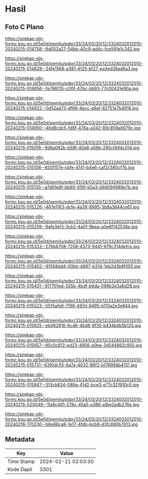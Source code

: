 # Hasil

## Foto C Plano

https://sirekap-obj-formc.kpu.go.id/5e0d/pemilu/pdpr/33/24/03/20/12/3324032012010-20240215-014758--9d052a27-54bb-40c9-ad4c-fce591e1c342.jpg

https://sirekap-obj-formc.kpu.go.id/5e0d/pemilu/pdpr/33/24/03/20/12/3324032012010-20240215-014828--24fe1568-a381-4125-bf27-ea3ed38ad6a3.jpg

https://sirekap-obj-formc.kpu.go.id/5e0d/pemilu/pdpr/33/24/03/20/12/3324032012010-20240215-014856--fa766f35-c00f-47bc-bb93-77c00431e90a.jpg

https://sirekap-obj-formc.kpu.go.id/5e0d/pemilu/pdpr/33/24/03/20/12/3324032012010-20240215-014922--0d52ad73-df66-4ecc-a9a1-82751e7b4916.jpg

https://sirekap-obj-formc.kpu.go.id/5e0d/pemilu/pdpr/33/24/03/20/12/3324032012010-20240215-014950--46d8cdc5-fd6f-476a-a342-89c859a6679c.jpg

https://sirekap-obj-formc.kpu.go.id/5e0d/pemilu/pdpr/33/24/03/20/12/3324032012010-20240215-015016--9d8a082b-b59f-40e8-a58b-290cf494c014.jpg

https://sirekap-obj-formc.kpu.go.id/5e0d/pemilu/pdpr/33/24/03/20/12/3324032012010-20240215-015108--655f157e-cbfe-4141-b4e6-caf2c580cf7b.jpg

https://sirekap-obj-formc.kpu.go.id/5e0d/pemilu/pdpr/33/24/03/20/12/3324032012010-20240215-015135--a7d91e8f-bb80-416f-b5a3-b9d094989e7b.jpg

https://sirekap-obj-formc.kpu.go.id/5e0d/pemilu/pdpr/33/24/03/20/12/3324032012010-20240215-015226--487e1163-dcfe-4a39-8995-3b8a3844ce61.jpg

https://sirekap-obj-formc.kpu.go.id/5e0d/pemilu/pdpr/33/24/03/20/12/3324032012010-20240215-015259--9afe3ef3-3cb2-4a01-9bea-a0e6f142538e.jpg

https://sirekap-obj-formc.kpu.go.id/5e0d/pemilu/pdpr/33/24/03/20/12/3324032012010-20240215-015333--276b8708-7258-4373-9441-979c314defce.jpg

https://sirekap-obj-formc.kpu.go.id/5e0d/pemilu/pdpr/33/24/03/20/12/3324032012010-20240215-015402--91558dd4-00bb-4867-b314-1eb2d3b8f055.jpg

https://sirekap-obj-formc.kpu.go.id/5e0d/pemilu/pdpr/33/24/03/20/12/3324032012010-20240215-015431--917701ed-335b-4bdf-b6da-099b2e3a6d28.jpg

https://sirekap-obj-formc.kpu.go.id/5e0d/pemilu/pdpr/33/24/03/20/12/3324032012010-20240215-015523--5515afe8-7196-497d-9495-b110a2e3e844.jpg

https://sirekap-obj-formc.kpu.go.id/5e0d/pemilu/pdpr/33/24/03/20/12/3324032012010-20240215-015625--eb062916-6cd6-4bd8-8f35-b434bdb5b125.jpg

https://sirekap-obj-formc.kpu.go.id/5e0d/pemilu/pdpr/33/24/03/20/12/3324032012010-20240215-015657--95c0c812-ed23-4956-a0be-3d544862c955.jpg

https://sirekap-obj-formc.kpu.go.id/5e0d/pemilu/pdpr/33/24/03/20/12/3324032012010-20240215-015731--63f0dc55-8a7a-4032-86f2-b176988b4131.jpg

https://sirekap-obj-formc.kpu.go.id/5e0d/pemilu/pdpr/33/24/03/20/12/3324032012010-20240215-015847--313cb834-089a-41d2-bce3-e77c321910c5.jpg

https://sirekap-obj-formc.kpu.go.id/5e0d/pemilu/pdpr/33/24/03/20/12/3324032012010-20240215-020048--1fa8c491-278c-45a5-a386-a1be2adb276e.jpg

https://sirekap-obj-formc.kpu.go.id/5e0d/pemilu/pdpr/33/24/03/20/12/3324032012010-20240216-170230--b8e66ca9-1e17-4fdb-bcb8-d3fc890b7913.jpg


## Metadata

| Key        | Value               |
| ---------- | ------------------- |
| Time Stamp | 2024-02-21 02:03:30 |
| Kode Dapil | 3301                |



